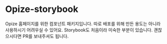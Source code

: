 # Opize-storybook
Opize 홈페이지를 위한 컴포넌트 패키지입니다. 따로 배포를 위해 만든 용도는 아니라 사용하시기 어려우실 수 있어요.
Storybook도 처음이라 미숙한 부분이 있습니다. 괜찮으시다면 PR를 보내주셔도 됩니다.